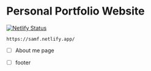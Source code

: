 # Personal Portfolio Website

[![Netlify Status](https://api.netlify.com/api/v1/badges/f36bd0ad-ba72-4e05-bb94-dd0411b6e3cc/deploy-status)](https://app.netlify.com/sites/samf/deploys)

```
https://samf.netlify.app/ 
```

- [ ] About me page 
- [ ] footer 



